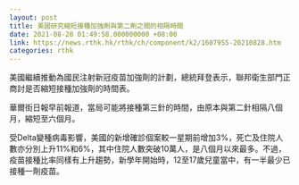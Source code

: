 ```yaml
---
layout: post
title: 美國研究縮短接種加強劑與第二劑之間的相隔時間
date: 2021-08-28 01:49:58.000000000 +08:00
link: https://news.rthk.hk/rthk/ch/component/k2/1607955-20210828.htm
categories: rthk
---
```


美國繼續推動為國民注射新冠疫苗加強劑的計劃，總統拜登表示，聯邦衛生部門正商討是否縮短接種加強劑的時間表。

華爾街日報早前報道，當局可能將接種第三針的時間，由原本與第二針相隔八個月，縮短至六個月。

受Delta變種病毒影響，美國的新增確診個案較一星期前增加3%，死亡及住院人數亦分別上升11%和6%，其中住院人數突破10萬人，是八個月以來最多。不過，疫苗接種比率同樣有上升趨勢，新學年開始時，12至17歲兒童當中，有一半最少已接種一劑疫苗。

